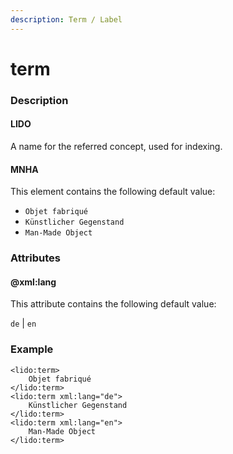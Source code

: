 ```yaml
---
description: Term / Label
---
```


# term

### Description

#### LIDO

A name for the referred concept, used for indexing.

#### MNHA

This element contains the following default value:

* `Objet fabriqué`
* `Künstlicher Gegenstand`
* `Man-Made Object`

### Attributes

#### @xml:lang

This attribute contains the following default value:

`de` | `en`

### Example

```markup
<lido:term>
    Objet fabriqué
</lido:term>
<lido:term xml:lang="de">
    Künstlicher Gegenstand
</lido:term>
<lido:term xml:lang="en">
    Man-Made Object
</lido:term>
```

